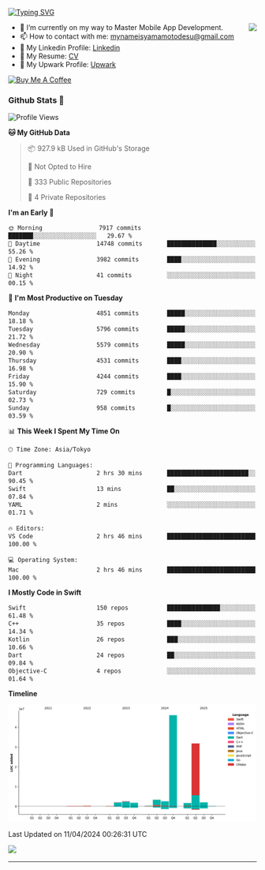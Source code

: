 
[![Typing SVG](https://readme-typing-svg.demolab.com/?lines=Thank+You+For+Visiting!!;You+Are+Welcome✨;I+am+Kyo+Yamamoto;Mobile+Developer)](https://git.io/typing-svg)
<p>
<img align="right" src="https://media.giphy.com/media/26ufdb3cYKwbRtYVW/giphy.gif" style="max-width:100%;" height="150px">

- 🌱 I’m currently on my way to Master Mobile App Development.
- 📫 How to contact with me: mynameisyamamotodesu@gmail.com
- 🔗 My Linkedin Profile: [Linkedin](https://www.linkedin.com/in/kyo-yamamoto-a2ab50239)
- 🔗 My Resume: [CV](https://www.kickresume.com/cv/ZWKvXV/)
- 🔗 My Upwark Profile: [Upwark](https://www.upwork.com/freelancers/~01aa9115102bb4af25)

<a href="https://www.buymeacoffee.com/kyoyamamoto" target="_blank"><img src="https://cdn.buymeacoffee.com/buttons/default-orange.png" alt="Buy Me A Coffee" height="41" width="174"></a>

### Github Stats 🥇 
<!--START_SECTION:waka-->
![Profile Views](http://img.shields.io/badge/Profile%20Views-1-blue)

**🐱 My GitHub Data** 

> 📦 927.9 kB Used in GitHub's Storage 
 > 
> 🚫 Not Opted to Hire
 > 
> 📜 333 Public Repositories 
 > 
> 🔑 4 Private Repositories 
 > 
**I'm an Early 🐤** 

```text
🌞 Morning                7917 commits        ███████░░░░░░░░░░░░░░░░░░   29.67 % 
🌆 Daytime                14748 commits       ██████████████░░░░░░░░░░░   55.26 % 
🌃 Evening                3982 commits        ████░░░░░░░░░░░░░░░░░░░░░   14.92 % 
🌙 Night                  41 commits          ░░░░░░░░░░░░░░░░░░░░░░░░░   00.15 % 
```
📅 **I'm Most Productive on Tuesday** 

```text
Monday                   4851 commits        █████░░░░░░░░░░░░░░░░░░░░   18.18 % 
Tuesday                  5796 commits        █████░░░░░░░░░░░░░░░░░░░░   21.72 % 
Wednesday                5579 commits        █████░░░░░░░░░░░░░░░░░░░░   20.90 % 
Thursday                 4531 commits        ████░░░░░░░░░░░░░░░░░░░░░   16.98 % 
Friday                   4244 commits        ████░░░░░░░░░░░░░░░░░░░░░   15.90 % 
Saturday                 729 commits         █░░░░░░░░░░░░░░░░░░░░░░░░   02.73 % 
Sunday                   958 commits         █░░░░░░░░░░░░░░░░░░░░░░░░   03.59 % 
```


📊 **This Week I Spent My Time On** 

```text
🕑︎ Time Zone: Asia/Tokyo

💬 Programming Languages: 
Dart                     2 hrs 30 mins       ███████████████████████░░   90.45 % 
Swift                    13 mins             ██░░░░░░░░░░░░░░░░░░░░░░░   07.84 % 
YAML                     2 mins              ░░░░░░░░░░░░░░░░░░░░░░░░░   01.71 % 

🔥 Editors: 
VS Code                  2 hrs 46 mins       █████████████████████████   100.00 % 

💻 Operating System: 
Mac                      2 hrs 46 mins       █████████████████████████   100.00 % 
```

**I Mostly Code in Swift** 

```text
Swift                    150 repos           ███████████████░░░░░░░░░░   61.48 % 
C++                      35 repos            ████░░░░░░░░░░░░░░░░░░░░░   14.34 % 
Kotlin                   26 repos            ███░░░░░░░░░░░░░░░░░░░░░░   10.66 % 
Dart                     24 repos            ██░░░░░░░░░░░░░░░░░░░░░░░   09.84 % 
Objective-C              4 repos             ░░░░░░░░░░░░░░░░░░░░░░░░░   01.64 % 
```



**Timeline**

![Lines of Code chart](https://raw.githubusercontent.com/YamamotoDesu/YamamotoDesu/main/assets/bar_graph.png)


 Last Updated on 11/04/2024 00:26:31 UTC
<!--END_SECTION:waka-->

![](https://github-profile-summary-cards.vercel.app/api/cards/profile-details?username=YamamotoDesu&theme=vue)

----
